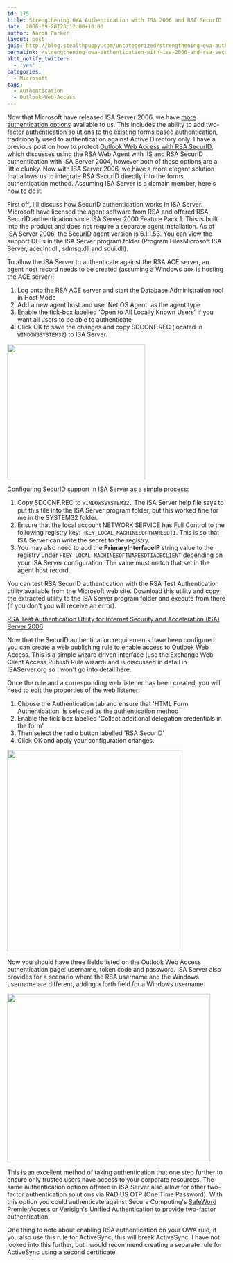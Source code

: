 ```yaml
---
id: 175
title: Strengthening OWA Authentication with ISA 2006 and RSA SecurID
date: 2006-09-28T23:12:00+10:00
author: Aaron Parker
layout: post
guid: http://blog.stealthpuppy.com/uncategorized/strengthening-owa-authentication-with-isa-2006-and-rsa-securid
permalink: /strengthening-owa-authentication-with-isa-2006-and-rsa-securid/
aktt_notify_twitter:
  - 'yes'
categories:
  - Microsoft
tags:
  - Authentication
  - Outlook-Web-Access
---
```

Now that Microsoft have released ISA Server 2006, we have [more authentication options](http://www.microsoft.com/technet/isa/2006/authentication.mspx) available to us. This includes the ability to add two-factor authentication solutions to the existing forms based authentication, traditionally used to authentication against Active Directory only. I have a previous post on how to protect [Outlook Web Access with RSA SecurID](http://www.trustedaccess.info/blogs/travelling/archive/2006/08/25/Protecting-Outlook-Web-Access-with-RSA-authentication.aspx), which discusses using the RSA Web Agent with IIS and RSA SecurID authentication with ISA Server 2004, however both of those options are a little clunky. Now with ISA Server 2006, we have a more elegant solution that allows us to integrate RSA SecurID directly into the forms authentication method. Assuming ISA Server is a domain member, here's how to do it.

First off, I'll discuss how SecurID authentication works in ISA Server. Microsoft have licensed the agent software from RSA and offered RSA SecurID authentication since ISA Server 2000 Feature Pack 1. This is built into the product and does not require a separate agent installation. As of ISA Server 2006, the SecurID agent version is 6.1.1.53. You can view the support DLLs in the ISA Server program folder (Program FilesMicrosoft ISA Server, aceclnt.dll, sdmsg.dll and sdui.dll).

To allow the ISA Server to authenticate against the RSA ACE server, an agent host record needs to be created (assuming a Windows box is hosting the ACE server):

  1. Log onto the RSA ACE server and start the Database Administration tool in Host Mode
  2. Add a new agent host and use 'Net OS Agent' as the agent type
  3. Enable the tick-box labelled 'Open to All Locally Known Users' if you want all users to be able to authenticate
  4. Click OK to save the changes and copy SDCONF.REC (located in <span style="font-size: 9pt; font-family: Courier New">WINDOWSSYSTEM32</span>) to ISA Server.

[<img style="width: 318px; height: 311px;" src="https://stealthpuppy.com/media/2006/09/1000.14.127.AgentHost.gif" border="0" alt="" width="318" height="311" />]({{site.baseurl}}/media/2006/09/1000.14.127.AgentHost.gif)

Configuring SecurID support in ISA Server as a simple process:

  1. Copy SDCONF.REC to <span style="font-size: 9pt; font-family: Courier New">WINDOWSSYSTEM32.</span> The ISA Server help file says to put this file into the ISA Server program folder, but this worked fine for me in the SYSTEM32 folder.
  2. Ensure that the local account NETWORK SERVICE has Full Control to the following registry key: <span style="font-size: 9pt; font-family: Courier New">HKEY_LOCAL_MACHINESOFTWARESDTI</span>. This is so that ISA Server can write the secret to the registry.
  3. You may also need to add the **PrimaryInterfaceIP** string value to the registry under <span style="font-size: 9pt; font-family: Courier New">HKEY_LOCAL_MACHINESOFTWARESDTIACECLIENT</span> depending on your ISA Server configuration. The value must match that set in the agent host record.

You can test RSA SecurID authentication with the RSA Test Authentication utility available from the Microsoft web site. Download this utility and copy the extracted utility to the ISA Server program folder and execute from there (if you don't you will receive an error).

[RSA Test Authentication Utility for Internet Security and Acceleration (ISA) Server 2006](http://www.microsoft.com/downloads/details.aspx?FamilyID=7b0ca409-55d0-4d33-bb3f-1ba4376d5737&DisplayLang=en)

Now that the SecurID authentication requirements have been configured you can create a web publishing rule to enable access to Outlook Web Access. This is a simple wizard driven interface (use the Exchange Web Client Access Publish Rule wizard) and is discussed in detail in ISAServer.org so I won't go into detail here.

Once the rule and a corresponding web listener has been created, you will need to edit the properties of the web listener:

  1. Choose the Authentication tab and ensure that 'HTML Form Authentication' is selected as the authentication method
  2. Enable the tick-box labelled 'Collect additional delegation credentials in the form'
  3. Then select the radio button labelled 'RSA SecurID'
  4. Click OK and apply your configuration changes.

<img style="width: 404px; height: 466px;" src="https://stealthpuppy.com/media/2006/09/1000.14.128.WebListener.png" alt="" width="404" height="466" /> 

Now you should have three fields listed on the Outlook Web Access authentication page: username, token code and password. ISA Server also provides for a scenario where the RSA username and the Windows username are different, adding a forth field for a Windows username.

<img style="width: 468px; height: 389px;" src="https://stealthpuppy.com/media/2006/09/1000.14.129.OWA.png" alt="" width="468" height="389" /> 

This is an excellent method of taking authentication that one step further to ensure only trusted users have access to your corporate resources. The same authentication options offered in ISA Server also allow for other two-factor authentication solutions via RADIUS OTP (One Time Password). With this option you could authenticate against Secure Computing's [SafeWord PremierAccess](http://www.securecomputing.com/index.cfm?skey=643) or [Verisign's Unified Authentication](http://www.verisign.com/products-services/security-services/unified-authentication/index.html) to provide two-factor authentication.

One thing to note about enabling RSA authentication on your OWA rule, if you also use this rule for ActiveSync, this will break ActiveSync. I have not looked into this further, but I would recommend creating a separate rule for ActiveSync using a second certificate.